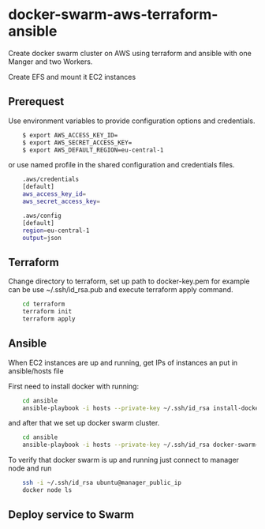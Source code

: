 # docker-swarm-aws-terraform-ansible
Create docker swarm cluster on AWS using terraform and ansible with one Manger and two Workers.

Create EFS and mount it EC2 instances

## Prerequest

Use environment variables to provide configuration options and credentials.
```bash
    $ export AWS_ACCESS_KEY_ID=
    $ export AWS_SECRET_ACCESS_KEY=
    $ export AWS_DEFAULT_REGION=eu-central-1
```
or use named profile in the shared configuration and credentials files.
```bash
    .aws/credentials
    [default]
    aws_access_key_id=
    aws_secret_access_key=

    .aws/config
    [default]
    region=eu-central-1
    output=json
```

## Terraform

Change directory to terraform, set up path to docker-key.pem for example can be use ~/.ssh/id_rsa.pub
and execute terraform apply command.
```bash
    cd terraform
    terraform init
    terraform apply
```

## Ansible

When EC2 instances are up and running, get IPs of instances an put in ansible/hosts file

First need to install docker with running:
```bash
    cd ansible
    ansible-playbook -i hosts --private-key ~/.ssh/id_rsa install-docker-playbook.yaml
```
and after that we set up docker swarm cluster.
```bash
    cd ansible
    ansible-playbook -i hosts --private-key ~/.ssh/id_rsa docker-swarm-init-playbook.yaml
```

To verify that docker swarm is up and running just connect to manager node and run
```bash
    ssh -i ~/.ssh/id_rsa ubuntu@manager_public_ip
    docker node ls
```

## Deploy service to Swarm


